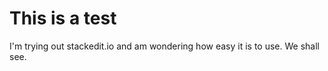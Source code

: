 # This is a test
I'm trying out stackedit.io and am wondering how easy it is to use. We shall see.
<!--stackedit_data:
eyJoaXN0b3J5IjpbLTEzMzQyNTkzMzBdfQ==
-->
